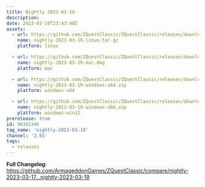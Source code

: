 ```yaml
---
title: Nightly 2023-03-19
description: 
date: 2023-03-18T23:43:48Z
assets: 
  - url: https://github.com/ZQuestClassic/ZQuestClassic/releases/download/nightly-2023-03-19/nightly-2023-03-19-linux.tar.gz
    name: nightly-2023-03-19-linux.tar.gz
    platform: linux

  - url: https://github.com/ZQuestClassic/ZQuestClassic/releases/download/nightly-2023-03-19/nightly-2023-03-19-mac.dmg
    name: nightly-2023-03-19-mac.dmg
    platform: mac

  - url: https://github.com/ZQuestClassic/ZQuestClassic/releases/download/nightly-2023-03-19/nightly-2023-03-19-windows-x64.zip
    name: nightly-2023-03-19-windows-x64.zip
    platform: windows-x64

  - url: https://github.com/ZQuestClassic/ZQuestClassic/releases/download/nightly-2023-03-19/nightly-2023-03-19-windows-x86.zip
    name: nightly-2023-03-19-windows-x86.zip
    platform: windows-win32
prerelease: true
id: 96101346
tag_name: 'nightly-2023-03-19'
channel: '2.55'
tags:
  - releases
---
```


**Full Changelog**: https://github.com/ArmageddonGames/ZQuestClassic/compare/nightly-2023-03-17...nightly-2023-03-19
